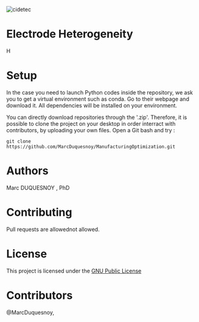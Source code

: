 ![cidetec](https://user-images.githubusercontent.com/50483699/77902995-6429d700-7282-11ea-8cd3-44d2ada90e36.png)

Electrode Heterogeneity
=========================================================
H

Setup
==========================================================
In the case you need to launch Python codes inside the repository, we ask you to get a virtual environment such as conda. Go to their webpage and download it. All dependencies will be installed on your environment.

You can directly download repositories through the '.zip'. Therefore, it is possible to clone the project on your desktop in order interract with contributors, by uploading your own files. Open a Git bash and try :

```
git clone https://github.com/MarcDuquesnoy/ManufacturingOptimization.git
```

Authors
============================================================
Marc DUQUESNOY , PhD

Contributing
=============================================================
Pull requests are allowednot allowed.

License
==============================================================
This project is licensed under the [GNU Public License](https://www.gnu.org/licenses/gpl-3.0.en.html)


Contributors
==============================================================
@MarcDuquesnoy,
 